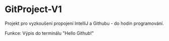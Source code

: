 # GitProject-V1
Projekt pro vyzkoušení propojení IntelliJ a Githubu - do hodin programování. 

Funkce:
Výpis do terminálu "Hello Github!"
